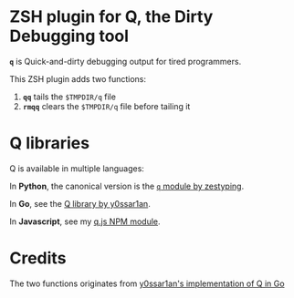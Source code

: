 # ZSH plugin for Q, the Dirty Debugging tool

**`q`** is Quick-and-dirty debugging output for tired programmers.

This ZSH plugin adds two functions:

1. **`qq`** tails the `$TMPDIR/q` file
1. **`rmqq`** clears the `$TMPDIR/q` file before tailing it 

# Q libraries

Q is available in multiple languages:

In **Python**, the canonical version is the [`q` module by zestyping](https://github.com/zestyping/q).

In **Go**, see the [Q library by y0ssar1an](https://github.com/y0ssar1an/q).

In **Javascript**, see my [q.js NPM module](https://github.com/tomsquest/q.js).

# Credits

The two functions originates from [y0ssar1an's implementation of Q in Go](https://github.com/y0ssar1an/q#install)
